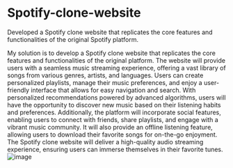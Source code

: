 # Spotify-clone-website
Developed a Spotify clone website that replicates the core features and functionalities of the original Spotify platform.

My solution is to develop a Spotify clone website that replicates the core features and functionalities of the original platform. The website will provide users with a seamless music streaming experience, offering a vast library of songs from various genres, artists, and languages. Users can create personalized playlists, manage their music preferences, and enjoy a user-friendly interface that allows for easy navigation and search. With personalized recommendations powered by advanced algorithms, users will have the opportunity to discover new music based on their listening habits and preferences. Additionally, the platform will incorporate social features, enabling users to connect with friends, share playlists, and engage with a vibrant music community. It will also provide an offline listening feature, allowing users to download their favorite songs for on-the-go enjoyment. The Spotify clone website will deliver a high-quality audio streaming experience, ensuring users can immerse themselves in their favorite tunes.
![image](https://github.com/shivamkr0304/Spotify-clone-website/assets/59996236/b211a007-5e62-4f69-a2d7-b960ea2570f1)
